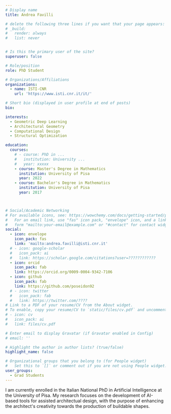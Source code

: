```yaml
---
# Display name
title: Andrea Favilli

# delete the following three lines if you want that your page appears:
# _build:
#   render: always
#   list: never


# Is this the primary user of the site?
superuser: false

# Role/position
role: PhD Student 

# Organizations/Affiliations
organizations:
  - name: ISTI-CNR
    url: 'https://www.isti.cnr.it/it/'

# Short bio (displayed in user profile at end of posts)
bio: 

interests:
  - Geometric Deep Learning
  - Architectural Geometry
  - Computational Design
  - Structural Optimization

education:
  courses:
    # - course: PhD in ...
    #   institution: University ...
    #   year: xxxxx
    - course: Master's Degree in Mathematics
      institution: University of Pisa
      year: 2022
    - course: Bachelor's Degree in Mathematics
      institution: University of Pisa
      year: 2017



# Social/Academic Networking
# For available icons, see: https://wowchemy.com/docs/getting-started/page-builder/#icons
#   For an email link, use "fas" icon pack, "envelope" icon, and a link in the
#   form "mailto:your-email@example.com" or "#contact" for contact widget.
social:
  - icon: envelope
    icon_pack: fas
    link: 'mailto:andrea.favilli@isti.cnr.it'
  # - icon: google-scholar
  #   icon_pack: ai
  #   link: https://scholar.google.com/citations?user=????????????
  - icon: orcid
    icon_pack: fab
    link: https://orcid.org/0009-0004-9342-7106	
  - icon: github
    icon_pack: fab
    link: https://github.com/poseidon92
  # - icon: twitter
  #   icon_pack: fab
  #   link: https://twitter.com/????
# Link to a PDF of your resume/CV from the About widget.
# To enable, copy your resume/CV to `static/files/cv.pdf` and uncomment the lines below.
# - icon: cv
#   icon_pack: ai
#   link: files/cv.pdf

# Enter email to display Gravatar (if Gravatar enabled in Config)
# email: ''

# Highlight the author in author lists? (true/false)
highlight_name: false

# Organizational groups that you belong to (for People widget)
#   Set this to `[]` or comment out if you are not using People widget.
user_groups:
  - Grad Students
---
```


I am currently enrolled in the Italian National PhD in Artificial Intelligence at the University of Pisa. My research focuses on the development of AI-based tools for assisted architectual design, with the purpose of enhancing the architect's creativity towards the production of buildable shapes. 